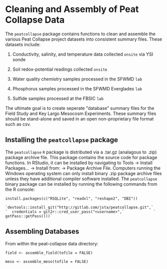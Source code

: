 # Cleaning and Assembly of Peat Collapse Data

The `peatcollapse` package contains functions to clean and assemble the various Peat Collapse project datasets into consistent summary files. These datasets include:

1. Conductivity, salinity, and temperature data collected `onsite` via YSI sonde 

2. Soil redox-potential readings collected `onsite`

3. Water quality chemistry samples processed in the SFWMD `lab`

4. Phosphorus samples processed in the SFWMD Everglades `lab`

5. Sulfide samples processed at the FBSIC `lab`

The ultimate goal is to create seperate "database" summary files for the Field Study and Key Largo Mesocosm Experiments. These summary files should be stand-alone and saved in an open non-proprietary file format such as csv. 


## Installing the `peatcollapse` package

The `peatcollapse` `R` package is distributed via a .tar.gz (analagous to .zip) package archive file. This package contains the source code for package functions. In RStudio, it can be installed by navigating to Tools -> Install Packages... -> Install from: -> Package Archive File. Computers running the Windows operating system can only install binary .zip package archive files unless they have additional compiler software installed. The `peatcollapse` binary package can be installed by running the following commands from the R console:

```{r eval=FALSE}
install.packages(c("RSQLite", "readxl", "reshape2", "DBI"))

`devtools::install_git("http://gitlab.com/jsta/peatcollapse.git",`
`  credentials = git2r::cred_user_pass("<username>",`             `  getPass::getPass()))`
```

## Assembling Databases

From within the peat-collapse data directory:

```{r eval=FALSE}
field <- assemble_field(tofile = FALSE)

meso <- assemble_meso(tofile = FALSE)
```
